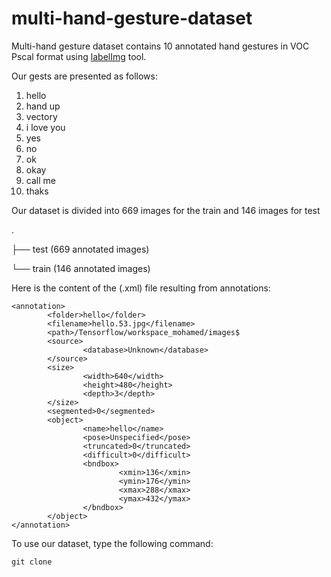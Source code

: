 # multi-hand-gesture-dataset
Multi-hand gesture dataset contains 10 annotated hand gestures in VOC Pscal format using [labelImg](https://github.com/tzutalin/labelImg) tool.

Our gests are presented as follows:
1. hello
2. hand up
3. vectory
4. i love you
5. yes
6. no
7. ok
8. okay
9. call me
10. thaks

Our dataset is divided into 669 images for the train and 146 images for test

.

├── test  (669 annotated images)

└── train (146 annotated images)

Here is the content of the (.xml) file resulting from annotations:

```
<annotation>
        <folder>hello</folder>
        <filename>hello.53.jpg</filename>
        <path>/Tensorflow/workspace_mohamed/images$
        <source>
                <database>Unknown</database>
        </source>
        <size>
                <width>640</width>
                <height>480</height>
                <depth>3</depth>
        </size>
        <segmented>0</segmented>
        <object>
                <name>hello</name>
                <pose>Unspecified</pose>
                <truncated>0</truncated>
                <difficult>0</difficult>
                <bndbox>
                        <xmin>136</xmin>
                        <ymin>176</ymin>
                        <xmax>288</xmax>
                        <ymax>432</ymax>
                </bndbox>
        </object>
</annotation>

```

To use our dataset, type the following command:
```
git clone 
```
